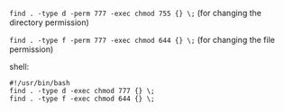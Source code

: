 `find . -type d -perm 777 -exec chmod 755 {} \;` 
(for changing the directory permission)

`find . -type f -perm 777 -exec chmod 644 {} \;` 
(for changing the file permission)



shell:

```
#!/usr/bin/bash
find . -type d -exec chmod 777 {} \;
find . -type f -exec chmod 644 {} \;
```